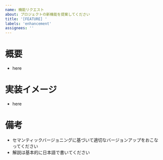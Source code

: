 ```yaml
---
name: 機能リクエスト
about: プロジェクトの新機能を提案してください
title: '[FEATURE] '
labels: 'enhancement'
assignees: ''
---
```


# 概要
- here

# 実装イメージ
- here

# 備考
- セマンティックバージョニングに基づいて適切なバージョンアップをおこなってください
- 解説は基本的に日本語で書いてください
